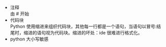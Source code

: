 - 注释  
由 # 开始
- 代码块  
Python 使用缩进来组织代码块，其他每一行都是一个语句，当语句以冒号:结尾时，缩进的语句视为代码块。缩进的坏处：ide 很难进行格式化。
- python 大小写敏感